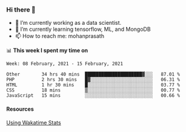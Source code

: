 ### Hi there 👋

- 🔭 I’m currently working as a data scientist.
- 🌱 I’m currently learning tensorflow, ML, and MongoDB
- 📫 How to reach me: mohanprasath

📊 **This week I spent my time on**
<!--START_SECTION:waka-->
```text
Week: 08 February, 2021 - 15 February, 2021

Other        34 hrs 40 mins  █████████████████████▓░░░   87.01 % 
PHP          2 hrs 30 mins   █▓░░░░░░░░░░░░░░░░░░░░░░░   06.31 % 
HTML         1 hr 30 mins    █░░░░░░░░░░░░░░░░░░░░░░░░   03.77 % 
CSS          18 mins         ▒░░░░░░░░░░░░░░░░░░░░░░░░   00.77 % 
JavaScript   15 mins         ░░░░░░░░░░░░░░░░░░░░░░░░░   00.66 % 
```
<!--END_SECTION:waka-->

#### Resources
[Using Wakatime Stats](https://github.com/marketplace/actions/waka-readme)
